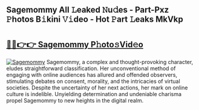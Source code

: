 ## Sagemommy All 𝙻eaked 𝙽u𝚍es - Part-Pxz 𝙿hotos B𝚒kini 𝚅𝚒deo - Hot 𝙿art 𝙻eaks MkVkp

# <h2><a href="http://ld1hnhp.urlbe.top/?page=Sagemommy">🔗🔗👉👉 Sagemommy P𝚑oto𝚜Vid𝚎o</a></h2>

[![Sagemommy](https://i.imgur.com/eBuTRDB.gif)](http://ld1hnhp.urlbe.top/?page=Sagemommy)
Sagemommy, a complex and thought-provoking character, eludes straightforward classification. Her unconventional method of engaging with online audiences has allured and offended observers, stimulating debates on consent, morality, and the intricacies of virtual societies. Despite the uncertainty of her next actions, her mark on online culture is indelible. Unyielding determination and undeniable charisma propel Sagemommy to new heights in the digital realm.
